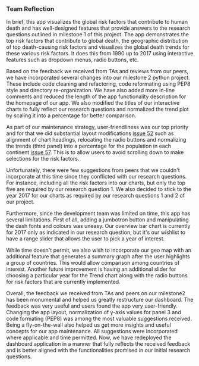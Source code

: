 ### Team Reflection

In brief, this app visualizes the global risk factors that contribute to human death and has well-designed features that provide answers to the research questions outlined in milestone 1 of this project. The app demonstrates the top risk factors that contribute to global death, the geographic distribution of top death-causing risk factors and visualizes the global death trends for these various risk factors. It does this from 1990 up to 2017 using interactive features such as dropdown menus, radio buttons, etc.

Based on the feedback we received from TAs and reviews from our peers, we have incorporated several changes into our milestone 2 python project. These include code cleaning and refactoring, code reformating using PEP8 style and directory re-organization. We have also added more in-line comments and reduced the length of the app functionality description for the homepage of our app. We also modified the titles of our interactive charts to fully reflect our research questions and normalized the trend plot by scaling it into a percentage for better comparison. 

As part of our maintenance strategy, user-friendliness was our top priority and for that we did substantial layout modifications [issue 52](https://github.com/UBC-MDS/DSCI_532_Group213_death_by_risk_factors/issues/52) such as alignment of chart headings, relocating the radio buttons and normalizing the trends (third panel) into a percentage for the population in each continent [issue 57](https://github.com/UBC-MDS/DSCI_532_Group213_death_by_risk_factors/issues/57). This is to allow users to avoid scrolling down to make selections for the risk factors.

Unfortunately, there were few suggestions from peers that we couldn't incorporate at this time since they conflicted with our research questions. For instance,  including all the risk factors into our charts, but only the top five are required by our research question 1. We also decided to stick to the year 2017 for our charts as required by our research questions 1 and 2 of our project.

Furthermore, since the development team was limited on time, this app has several limitations. First of all, adding a jumbotron button and manipulating the dash fonts and colours was uneasy. Our overview bar chart is currently for 2017 only as indicated in our research question, but it's our wishlist to have a range slider that allows the user to pick a year of interest.

While time doesn't permit, we also wish to incorporate our geo map with an additional feature that generates a summary graph after the user highlights a group of countries. This would allow comparison among countries of interest. Another future improvement is having an additional slider for choosing a particular year for the Trend chart along with the radio buttons for risk factors that are currently implemented.

Overall, the feedback we received from TAs and peers on our milestone2 has been monumental and helped us greatly restructure our dashboard. The feedback was very useful and users found the app very user-friendly. Changing the app layout, normalization of y-axis values for panel 3 and code formating (PEP8) was among the most valuable suggestions received. Being a fly-on-the-wall also helped us get more insights and useful concepts for our app maintenance. All suggestions were incorporated where applicable and time permitted. Now, we have redeployed the dashboard application in a manner that fully reflects the received feedback and is better aligned with the functionalities promised in our initial research questions.